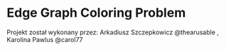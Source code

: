 Edge Graph Coloring Problem
=============

Projekt został wykonany przez: Arkadiusz Szczepkowicz @thearusable , Karolina Pawlus @carol77
